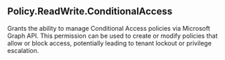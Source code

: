 ## Policy.ReadWrite.ConditionalAccess

Grants the ability to manage Conditional Access policies via Microsoft Graph API. This permission can be used to create or modify policies that allow or block access, potentially leading to tenant lockout or privilege escalation.

